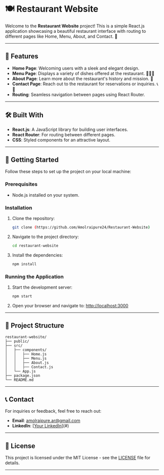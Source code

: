 # 🍽️ Restaurant Website

Welcome to the **Restaurant Website** project! This is a simple React.js application showcasing a beautiful restaurant interface with routing to different pages like Home, Menu, About, and Contact. 🍴

---

## 🌟 Features

- **Home Page**: Welcoming users with a sleek and elegant design.
- **Menu Page**: Displays a variety of dishes offered at the restaurant. 🥗🍕🍔
- **About Page**: Learn more about the restaurant's history and mission. 📜
- **Contact Page**: Reach out to the restaurant for reservations or inquiries. 📞📧
- **Routing**: Seamless navigation between pages using React Router.

---

## 🛠️ Built With

- **React.js**: A JavaScript library for building user interfaces.
- **React Router**: For routing between different pages.
- **CSS**: Styled components for an attractive layout.

---

## 🚀 Getting Started

Follow these steps to set up the project on your local machine:

### Prerequisites

- Node.js installed on your system.

### Installation

1. Clone the repository:
   ```bash
   git clone (https://github.com/Amolraipure24/Restaurant-Website)
   ```
2. Navigate to the project directory:
   ```bash
   cd restaurant-website
   ```
3. Install the dependencies:
   ```bash
   npm install
   ```

### Running the Application

1. Start the development server:
   ```bash
   npm start
   ```
2. Open your browser and navigate to:
   [http://localhost:3000](http://localhost:3000)

---

## 📂 Project Structure

```
restaurant-website/
├── public/
├── src/
│   ├── components/
│   │   ├── Home.js
│   │   ├── Menu.js
│   │   ├── About.js
│   │   ├── Contact.js
│   └── App.js
├── package.json
└── README.md
```

---


## 📞 Contact

For inquiries or feedback, feel free to reach out:

- **Email**: amolraipure.ar@gmail.com
- **LinkedIn**: [[Your LinkedIn](https://www.linkedin.com/in/amol-raipure/)](#)

---

## 📝 License

This project is licensed under the MIT License - see the [LICENSE](LICENSE) file for details.

---


